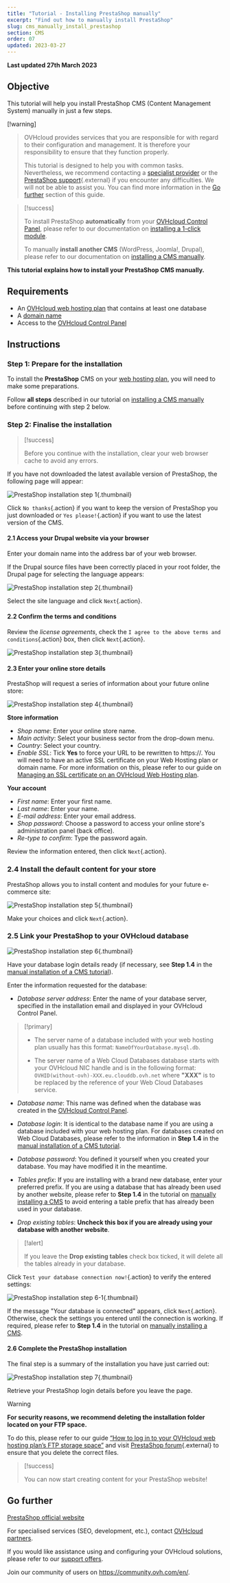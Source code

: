 ```yaml
---
title: "Tutorial - Installing PrestaShop manually"
excerpt: "Find out how to manually install PrestaShop"
slug: cms_manually_install_prestashop
section: CMS
order: 07
updated: 2023-03-27
---
```


**Last updated 27th March 2023**

## Objective

This tutorial will help you install PrestaShop CMS (Content Management System) manually in just a few steps.

[!warning]
>
> OVHcloud provides services that you are responsible for with regard to their configuration and management. It is therefore your responsibility to ensure that they function properly.
>
> This tutorial is designed to help you with common tasks. Nevertheless, we recommend contacting a [specialist provider](https://partner.ovhcloud.com/asia/directory/) or the [PrestaShop support](https://www.prestashop.com/en/support){.external} if you encounter any difficulties. We will not be able to assist you. You can find more information in the [Go further](#go-further) section of this guide.
>

> [!success]
>
> To install PrestaShop **automatically** from your [OVHcloud Control Panel](https://ca.ovh.com/auth/?action=gotomanager&from=https://www.ovh.com/asia/&ovhSubsidiary=asia), please refer to our documentation on [installing a 1-click module](https://docs.ovh.com/asia/en/hosting/web_hosting_web_hosting_modules/).
>
> To manually **install another CMS** (WordPress, Joomla!, Drupal), please refer to our documentation on [installing a CMS manually](https://docs.ovh.com/asia/en/hosting/hosting_install_your_cms_manually/).
>

**This tutorial explains how to install your PrestaShop CMS manually.**

## Requirements

- An [OVHcloud web hosting plan](https://www.ovhcloud.com/asia/web-hosting/) that contains at least one database
- A [domain name](https://www.ovhcloud.com/asia/domains/)
- Access to the [OVHcloud Control Panel](https://ca.ovh.com/auth/?action=gotomanager&from=https://www.ovh.com/asia/&ovhSubsidiary=asia)

## Instructions

### Step 1: Prepare for the installation <a name="step1"></a>

To install the **PrestaShop** CMS on your [web hosting plan](https://www.ovhcloud.com/asia/web-hosting/), you will need to make some preparations.

Follow **all steps** described in our tutorial on [installing a CMS manually](https://docs.ovh.com/asia/en/hosting/hosting_install_your_cms_manually/) before continuing with step 2 below.

### Step 2: Finalise the installation <a name="step2"></a>

> [!success]
>
> Before you continue with the installation, clear your web browser cache to avoid any errors.
>

If you have not downloaded the latest available version of PrestaShop, the following page will appear:

![PrestaShop installation step 1](images/Prestashop-install-update-version.png){.thumbnail}

Click `No thanks`{.action} if you want to keep the version of PrestaShop you just downloaded or `Yes please!`{.action} if you want to use the latest version of the CMS.

#### 2.1 Access your Drupal website via your browser

Enter your domain name into the address bar of your web browser.

If the Drupal source files have been correctly placed in your root folder, the Drupal page for selecting the language appears:

![PrestaShop installation step 2](images/Prestashop-install-select-language.png){.thumbnail}

Select the site language and click `Next`{.action}.

#### 2.2 Confirm the terms and conditions

Review the *license agreements*, check the `I agree to the above terms and conditions`{.action} box, then click `Next`{.action}.

![PrestaShop installation step 3](images/Prestashop-install-licence-agreement-3.png){.thumbnail}

#### 2.3 Enter your online store details

PrestaShop will request a series of information about your future online store:

![PrestaShop installation step 4](images/Prestashop-install-store-infos-4.png){.thumbnail}

**Store information**

- *Shop name*: Enter your online store name.
- *Main activity*: Select your business sector from the drop-down menu.
- *Country*: Select your country.
- *Enable SSL*: Tick **Yes** to force your URL to be rewritten to https://. You will need to have an active SSL certificate on your Web Hosting plan or domain name. For more information on this, please refer to our guide on [Managing an SSL certificate on an OVHcloud Web Hosting plan](https://docs.ovh.com/asia/en/hosting/ssl-certificates-on-web-hosting-plans/).

**Your account**

- *First name*: Enter your first name.
- *Last name*: Enter your name.
- *E-mail address*: Enter your email address.
- *Shop password*: Choose a password to access your online store's administration panel (back office).
- *Re-type to confirm*: Type the password again.

Review the information entered, then click `Next`{.action}.

### 2.4 Install the default content for your store

PrestaShop allows you to install content and modules for your future e-commerce site:

![PrestaShop installation step 5](images/Prestashop-install-store-content-5.png){.thumbnail}

Make your choices and click `Next`{.action}.

### 2.5 Link your PrestaShop to your OVHcloud database

![PrestaShop installation step 6](images/Prestashop-install-db-config-6.png){.thumbnail}

Have your database login details ready (if necessary, see **Step 1.4** in the [manual installation of a CMS tutorial](https://docs.ovh.com/asia/en/hosting/hosting_install_your_cms_manually/)).

Enter the information requested for the database:

- *Database server address*: Enter the name of your database server, specified in the installation email and displayed in your OVHcloud Control Panel.

> [!primary]
> 
> - The server name of a database included with your web hosting plan usually has this format: `NameOfYourDatabase.mysql.db`.
>
> - The server name of a Web Cloud Databases database starts with your OVHcloud NIC handle and is in the following format: `OVHID(without-ovh)-XXX.eu.clouddb.ovh.net` where **"XXX"** is to be replaced by the reference of your Web Cloud Databases service.
>

- *Database name*: This name was defined when the database was created in the [OVHcloud Control Panel](https://ca.ovh.com/auth/?action=gotomanager&from=https://www.ovh.com/asia/&ovhSubsidiary=asia).

- *Database login*: It is identical to the database name if you are using a database included with your web hosting plan. For databases created on Web Cloud Databases, please refer to the information in **Step 1.4** in the [manual installation of a CMS tutorial](https://docs.ovh.com/asia/en/hosting/hosting_install_your_cms_manually/).

- *Database password*: You defined it yourself when you created your database. You may have modified it in the meantime.

- *Tables prefix*: If you are installing with a brand new database, enter your preferred prefix. If you are using a database that has already been used by another website, please refer to **Step 1.4** in the tutorial on [manually installing a CMS](https://docs.ovh.com/asia/en/hosting/hosting_install_your_cms_manually/) to avoid entering a table prefix that has already been used in your database.

- *Drop existing tables*: **Uncheck this box if you are already using your database with another website**.

>[!alert]
>
> If you leave the **Drop existing tables** check box ticked, it will delete all the tables already in your database.
>

Click `Test your database connection now!`{.action} to verify the entered settings:

![PrestaShop installation step 6-1](images/Prestashop-install-db-config-6-1.png){.thumbnail}

If the message "Your database is connected" appears, click `Next`{.action}. Otherwise, check the settings you entered until the connection is working. If required, please refer to **Step 1.4** in the tutorial on [manually installing a CMS](https://docs.ovh.com/asia/en/hosting/hosting_install_your_cms_manually/).

#### 2.6 Complete the PrestaShop installation

The final step is a summary of the installation you have just carried out:

![PrestaShop installation step 7](images/Prestashop-install-resume-7.png){.thumbnail}

Retrieve your PrestaShop login details before you leave the page.

>[!warning]
>
> **For security reasons, we recommend deleting the installation folder located on your FTP space.**
>
> To do this, please refer to our guide [“How to log in to your OVHcloud web hosting plan’s FTP storage space”](https://docs.ovh.com/asia/en/hosting/log-in-to-storage-ftp-web-hosting/) and visit [PrestaShop forum](https://www.prestashop.com/forums/){.external} to ensure that you delete the correct files.
>

> [!success]
>
> You can now start creating content for your PrestaShop website!
>

## Go further <a name="go-further"></a>

[PrestaShop official website](https://prestashop.com)

For specialised services (SEO, development, etc.), contact [OVHcloud partners](https://partner.ovhcloud.com/asia/directory/).

If you would like assistance using and configuring your OVHcloud solutions, please refer to our [support offers](https://www.ovhcloud.com/asia/support-levels/).

Join our community of users on <https://community.ovh.com/en/>. 
